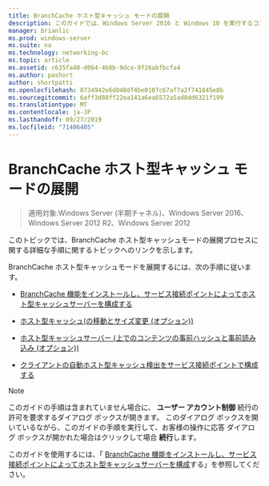 ```yaml
---
title: BranchCache ホスト型キャッシュ モードの展開
description: このガイドでは、Windows Server 2016 と Windows 10 を実行するコンピューターに、ホスト型キャッシュモードで BranchCache を展開する手順について説明します。
manager: brianlic
ms.prod: windows-server
ms.suite: na
ms.technology: networking-bc
ms.topic: article
ms.assetid: c635fa48-d064-4b8b-9dce-9f26abfbcfa4
ms.author: pashort
author: shortpatti
ms.openlocfilehash: 8734942e6d048df4be0107c67af7a2f741845e8b
ms.sourcegitcommit: 6aff3d88ff22ea141a6ea6572a5ad8dd6321f199
ms.translationtype: MT
ms.contentlocale: ja-JP
ms.lasthandoff: 09/27/2019
ms.locfileid: "71406405"
---
```

# <a name="branchcache-hosted-cache-mode-deployment"></a>BranchCache ホスト型キャッシュ モードの展開

>適用対象:Windows Server (半期チャネル)、Windows Server 2016、Windows Server 2012 R2、Windows Server 2012

このトピックでは、BranchCache ホスト型キャッシュモードの展開プロセスに関する詳細な手順に関するトピックへのリンクを示します。

BranchCache ホスト型キャッシュモードを展開するには、次の手順に従います。

- [BranchCache 機能をインストールし、サービス接続ポイントによってホスト型キャッシュサーバーを構成する](5-Bc-Feature-Scp.md)

- [ホスト型キャッシュ&#40;の移動とサイズ変更 (オプション)&#41;](6-Bc-Move-Resize-Cache.md)

- [ホスト型キャッシュサーバー &#40;上でのコンテンツの事前ハッシュと事前読み込み (オプション)&#41;](7-Bc-Prehash-Preload.md)

- [クライアントの自動ホスト型キャッシュ検出をサービス接続ポイントで構成する](10-Bc-Client-By-Scp.md)

>[!NOTE]
>このガイドの手順は含まれていません場合に、 **ユーザー アカウント制御** 続行の許可を要求するダイアログ ボックスが開きます。 このダイアログ ボックスを開いているながら、このガイドの手順を実行して、お客様の操作に応答 ダイアログ ボックスが開かれた場合はクリックして場合 **続行**します。

このガイドを使用するには、「 [BranchCache 機能をインストールし、サービス接続ポイントによってホスト型キャッシュサーバーを構成](5-Bc-Feature-Scp.md)する」を参照してください。